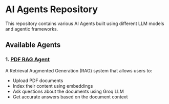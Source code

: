 # AI Agents Repository

This repository contains various AI Agents built using different LLM models and agentic frameworks.

## Available Agents

### 1. [PDF RAG Agent](pdf_rag_example/)
A Retrieval Augmented Generation (RAG) system that allows users to:
- Upload PDF documents
- Index their content using embeddings
- Ask questions about the documents using Groq LLM
- Get accurate answers based on the document context
